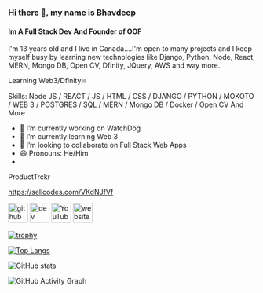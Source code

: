 ### Hi there 👋, my name is Bhavdeep
#### Im A Full Stack Dev And Founder of OOF
I'm 13 years old and I live in Canada....I'm open to many projects and I keep myself busy by learning new technologies like Django, Python, Node, React, MERN, Mongo DB, Open CV, Dfinity, JQuery,  AWS and way more.

Learning Web3/Dfinity🔥

Skills: Node JS / REACT / JS / HTML / CSS / DJANGO / PYTHON / MOKOTO / WEB 3 / POSTGRES / SQL / MERN / Mongo DB / Docker / Open CV And More

- 🔭 I’m currently working on WatchDog 
- 🌱 I’m currently learning Web 3 
- 👯 I’m looking to collaborate on Full Stack Web Apps  
- 😄 Pronouns: He/Him 
- 

ProductTrckr

https://sellcodes.com/VKdNJfVf

[<img src='https://cdn.jsdelivr.net/npm/simple-icons@3.0.1/icons/github.svg' alt='github' height='40'>](https://github.com/bhavdeep-saragadam)  [<img src='https://cdn.jsdelivr.net/npm/simple-icons@3.0.1/icons/dev-dot-to.svg' alt='dev' height='40'>](https://dev.to/https://dev.to/bhavdeepsaragadam)  [<img src='https://cdn.jsdelivr.net/npm/simple-icons@3.0.1/icons/youtube.svg' alt='YouTube' height='40'>](https://www.youtube.com/channel/https://www.youtube.com/user/bhavdeepsaragadam/videos)  [<img src='https://cdn.jsdelivr.net/npm/simple-icons@3.0.1/icons/icloud.svg' alt='website' height='40'>](https://bhavdeep.herokuapp.com/)  

[![trophy](https://github-profile-trophy.vercel.app/?username=bhavdeep-saragadam)](https://github.com/ryo-ma/github-profile-trophy)

[![Top Langs](https://github-readme-stats.vercel.app/api/top-langs/?username=bhavdeep-saragadam)](https://github.com/anuraghazra/github-readme-stats)

![GitHub stats](https://github-readme-stats.vercel.app/api?username=bhavdeep-saragadam&show_icons=true)  

![GitHub Activity Graph](https://activity-graph.herokuapp.com/graph?username=bhavdeep-saragadam)  

